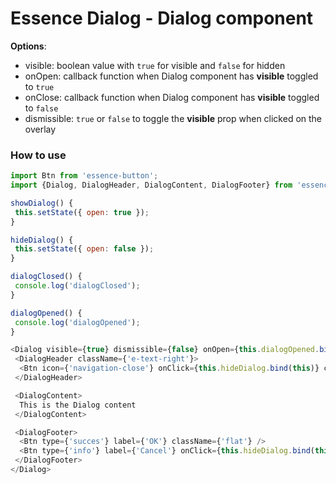# Essence Dialog - Dialog component

**Options**:
- visible: boolean value with `true` for visible and `false` for hidden
- onOpen: callback function when Dialog component has **visible** toggled to `true`
- onClose: callback function when Dialog component has **visible** toggled to `false`
- dismissible: `true` or `false` to toggle the **visible** prop when clicked on the overlay

### How to use
```js
import Btn from 'essence-button';
import {Dialog, DialogHeader, DialogContent, DialogFooter} from 'essence-dialog';

showDialog() {
 this.setState({ open: true });
}

hideDialog() {
 this.setState({ open: false });
}

dialogClosed() {
 console.log('dialogClosed');
}

dialogOpened() {
 console.log('dialogOpened');
}

<Dialog visible={true} dismissible={false} onOpen={this.dialogOpened.bind(this)} onClose={this.dialogClosed.bind(this)}>
 <DialogHeader className={'e-text-right'}>
  <Btn icon={'navigation-close'} onClick={this.hideDialog.bind(this)} className={'flat e-background-white'} />
 </DialogHeader>

 <DialogContent>
  This is the Dialog content
 </DialogContent>

 <DialogFooter>
  <Btn type={'succes'} label={'OK'} className={'flat'} />
  <Btn type={'info'} label={'Cancel'} onClick={this.hideDialog.bind(this)} className={'flat'} />
 </DialogFooter>
</Dialog>
```
